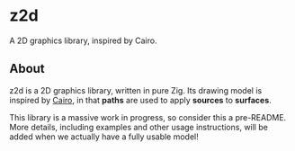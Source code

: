 # z2d

A 2D graphics library, inspired by Cairo.

## About

z2d is a 2D graphics library, written in pure Zig. Its drawing model is
inspired by [Cairo](https://www.cairographics.org), in that **paths** are used
to apply **sources** to **surfaces**.

This library is a massive work in progress, so consider this a pre-README. More
details, including examples and other usage instructions, will be added when we
actually have a fully usable model!
